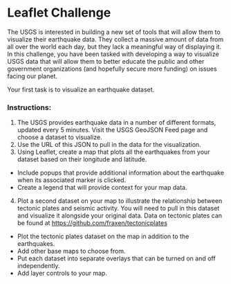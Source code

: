 # Leaflet Challenge

The USGS is interested in building a new set of tools that will allow them to visualize their earthquake data. They collect a massive amount of data from all over the world each day, but they lack a meaningful way of displaying it. In this challenge, you have been tasked with developing a way to visualize USGS data that will allow them to better educate the public and other government organizations (and hopefully secure more funding) on issues facing our planet.

Your first task is to visualize an earthquake dataset.

### Instructions: 
1. The USGS provides earthquake data in a number of different formats, updated every 5 minutes. Visit the USGS GeoJSON Feed page and choose a dataset to visualize.
2. Use the URL of this JSON to pull in the data for the visualization.
3. Using Leaflet, create a map that plots all the earthquakes from your dataset based on their longitude and latitude.
* Include popups that provide additional information about the earthquake when its associated marker is clicked.
* Create a legend that will provide context for your map data.
4. Plot a second dataset on your map to illustrate the relationship between tectonic plates and seismic activity. You will need to pull in this dataset and visualize it alongside your original data. Data on tectonic plates can be found at https://github.com/fraxen/tectonicplates
* Plot the tectonic plates dataset on the map in addition to the earthquakes.
* Add other base maps to choose from.
* Put each dataset into separate overlays that can be turned on and off independently.
* Add layer controls to your map.
